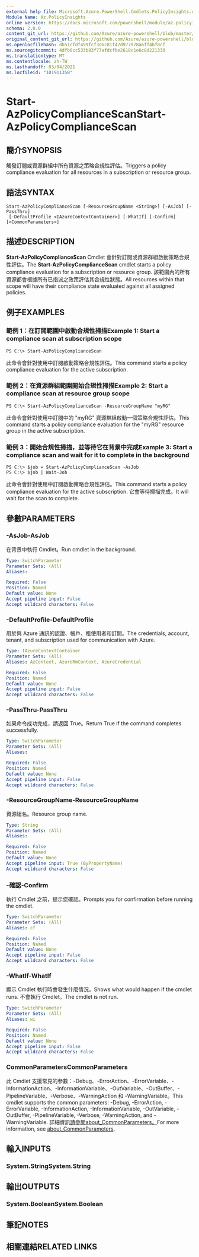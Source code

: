 ```yaml
---
external help file: Microsoft.Azure.PowerShell.Cmdlets.PolicyInsights.dll-Help.xml
Module Name: Az.PolicyInsights
online version: https://docs.microsoft.com/powershell/module/az.policyinsights/start-azpolicycompliancescan
schema: 2.0.0
content_git_url: https://github.com/Azure/azure-powershell/blob/master/src/PolicyInsights/PolicyInsights/help/Start-AzPolicyComplianceScan.md
original_content_git_url: https://github.com/Azure/azure-powershell/blob/master/src/PolicyInsights/PolicyInsights/help/Start-AzPolicyComplianceScan.md
ms.openlocfilehash: db51cfdf499fcf3d6c81f47d977978a6ff4bf8cf
ms.sourcegitcommit: 4dfb0cc533b83f77afdcfbe2618c1e6c8d221330
ms.translationtype: MT
ms.contentlocale: zh-TW
ms.lasthandoff: 03/04/2021
ms.locfileid: "101911358"
---
```

# <span data-ttu-id="24a26-101">Start-AzPolicyComplianceScan</span><span class="sxs-lookup"><span data-stu-id="24a26-101">Start-AzPolicyComplianceScan</span></span>

## <span data-ttu-id="24a26-102">簡介</span><span class="sxs-lookup"><span data-stu-id="24a26-102">SYNOPSIS</span></span>
<span data-ttu-id="24a26-103">觸發訂閱或資源群組中所有資源之策略合規性評估。</span><span class="sxs-lookup"><span data-stu-id="24a26-103">Triggers a policy compliance evaluation for all resources in a subscription or resource group.</span></span>

## <span data-ttu-id="24a26-104">語法</span><span class="sxs-lookup"><span data-stu-id="24a26-104">SYNTAX</span></span>

```
Start-AzPolicyComplianceScan [-ResourceGroupName <String>] [-AsJob] [-PassThru]
 [-DefaultProfile <IAzureContextContainer>] [-WhatIf] [-Confirm] [<CommonParameters>]
```

## <span data-ttu-id="24a26-105">描述</span><span class="sxs-lookup"><span data-stu-id="24a26-105">DESCRIPTION</span></span>
<span data-ttu-id="24a26-106">**Start-AzPolicyComplianceScan** Cmdlet 會針對訂閱或資源群組啟動策略合規性評估。</span><span class="sxs-lookup"><span data-stu-id="24a26-106">The **Start-AzPolicyComplianceScan** cmdlet starts a policy compliance evaluation for a subscription or resource group.</span></span> <span data-ttu-id="24a26-107">該範圍內的所有資源都會根據所有已指派之政策評估其合規性狀態。</span><span class="sxs-lookup"><span data-stu-id="24a26-107">All resources within that scope will have their compliance state evaluated against all assigned policies.</span></span>

## <span data-ttu-id="24a26-108">例子</span><span class="sxs-lookup"><span data-stu-id="24a26-108">EXAMPLES</span></span>

### <span data-ttu-id="24a26-109">範例 1：在訂閱範圍中啟動合規性掃描</span><span class="sxs-lookup"><span data-stu-id="24a26-109">Example 1: Start a compliance scan at subscription scope</span></span>
```
PS C:\> Start-AzPolicyComplianceScan
```

<span data-ttu-id="24a26-110">此命令會針對使用中訂閱啟動策略合規性評估。</span><span class="sxs-lookup"><span data-stu-id="24a26-110">This command starts a policy compliance evaluation for the active subscription.</span></span>

### <span data-ttu-id="24a26-111">範例 2：在資源群組範圍開始合規性掃描</span><span class="sxs-lookup"><span data-stu-id="24a26-111">Example 2: Start a compliance scan at resource group scope</span></span>
```
PS C:\> Start-AzPolicyComplianceScan -ResourceGroupName "myRG"
```

<span data-ttu-id="24a26-112">此命令會針對使用中訂閱中的 "myRG" 資源群組啟動一個策略合規性評估。</span><span class="sxs-lookup"><span data-stu-id="24a26-112">This command starts a policy compliance evaluation for the "myRG" resource group in the active subscription.</span></span>

### <span data-ttu-id="24a26-113">範例 3：開始合規性掃描，並等待它在背景中完成</span><span class="sxs-lookup"><span data-stu-id="24a26-113">Example 3: Start a compliance scan and wait for it to complete in the background</span></span>
```
PS C:\> $job = Start-AzPolicyComplianceScan -AsJob
PS C:\> $job | Wait-Job
```

<span data-ttu-id="24a26-114">此命令會針對使用中訂閱啟動策略合規性評估。</span><span class="sxs-lookup"><span data-stu-id="24a26-114">This command starts a policy compliance evaluation for the active subscription.</span></span> <span data-ttu-id="24a26-115">它會等待掃描完成。</span><span class="sxs-lookup"><span data-stu-id="24a26-115">It will wait for the scan to complete.</span></span>

## <span data-ttu-id="24a26-116">參數</span><span class="sxs-lookup"><span data-stu-id="24a26-116">PARAMETERS</span></span>

### <span data-ttu-id="24a26-117">-AsJob</span><span class="sxs-lookup"><span data-stu-id="24a26-117">-AsJob</span></span>
<span data-ttu-id="24a26-118">在背景中執行 Cmdlet。</span><span class="sxs-lookup"><span data-stu-id="24a26-118">Run cmdlet in the background.</span></span>

```yaml
Type: SwitchParameter
Parameter Sets: (All)
Aliases:

Required: False
Position: Named
Default value: None
Accept pipeline input: False
Accept wildcard characters: False
```

### <span data-ttu-id="24a26-119">-DefaultProfile</span><span class="sxs-lookup"><span data-stu-id="24a26-119">-DefaultProfile</span></span>
<span data-ttu-id="24a26-120">用於與 Azure 通訊的認證、帳戶、租使用者和訂閱。</span><span class="sxs-lookup"><span data-stu-id="24a26-120">The credentials, account, tenant, and subscription used for communication with Azure.</span></span>

```yaml
Type: IAzureContextContainer
Parameter Sets: (All)
Aliases: AzContext, AzureRmContext, AzureCredential

Required: False
Position: Named
Default value: None
Accept pipeline input: False
Accept wildcard characters: False
```

### <span data-ttu-id="24a26-121">-PassThru</span><span class="sxs-lookup"><span data-stu-id="24a26-121">-PassThru</span></span>
<span data-ttu-id="24a26-122">如果命令成功完成，請返回 True。</span><span class="sxs-lookup"><span data-stu-id="24a26-122">Return True if the command completes successfully.</span></span>

```yaml
Type: SwitchParameter
Parameter Sets: (All)
Aliases:

Required: False
Position: Named
Default value: None
Accept pipeline input: False
Accept wildcard characters: False
```

### <span data-ttu-id="24a26-123">-ResourceGroupName</span><span class="sxs-lookup"><span data-stu-id="24a26-123">-ResourceGroupName</span></span>
<span data-ttu-id="24a26-124">資源組名。</span><span class="sxs-lookup"><span data-stu-id="24a26-124">Resource group name.</span></span>

```yaml
Type: String
Parameter Sets: (All)
Aliases:

Required: False
Position: Named
Default value: None
Accept pipeline input: True (ByPropertyName)
Accept wildcard characters: False
```

### <span data-ttu-id="24a26-125">-確認</span><span class="sxs-lookup"><span data-stu-id="24a26-125">-Confirm</span></span>
<span data-ttu-id="24a26-126">執行 Cmdlet 之前，提示您確認。</span><span class="sxs-lookup"><span data-stu-id="24a26-126">Prompts you for confirmation before running the cmdlet.</span></span>

```yaml
Type: SwitchParameter
Parameter Sets: (All)
Aliases: cf

Required: False
Position: Named
Default value: None
Accept pipeline input: False
Accept wildcard characters: False
```

### <span data-ttu-id="24a26-127">-WhatIf</span><span class="sxs-lookup"><span data-stu-id="24a26-127">-WhatIf</span></span>
<span data-ttu-id="24a26-128">顯示 Cmdlet 執行時會發生什麼情況。</span><span class="sxs-lookup"><span data-stu-id="24a26-128">Shows what would happen if the cmdlet runs.</span></span>
<span data-ttu-id="24a26-129">不會執行 Cmdlet。</span><span class="sxs-lookup"><span data-stu-id="24a26-129">The cmdlet is not run.</span></span>

```yaml
Type: SwitchParameter
Parameter Sets: (All)
Aliases: wi

Required: False
Position: Named
Default value: None
Accept pipeline input: False
Accept wildcard characters: False
```

### <span data-ttu-id="24a26-130">CommonParameters</span><span class="sxs-lookup"><span data-stu-id="24a26-130">CommonParameters</span></span>
<span data-ttu-id="24a26-131">此 Cmdlet 支援常見的參數：-Debug、-ErrorAction、-ErrorVariable、-InformationAction、-InformationVariable、-OutVariable、-OutBuffer、-PipelineVariable、-Verbose、-WarningAction 和 -WarningVariable。</span><span class="sxs-lookup"><span data-stu-id="24a26-131">This cmdlet supports the common parameters: -Debug, -ErrorAction, -ErrorVariable, -InformationAction, -InformationVariable, -OutVariable, -OutBuffer, -PipelineVariable, -Verbose, -WarningAction, and -WarningVariable.</span></span> <span data-ttu-id="24a26-132">詳細資訊[請參閱about_CommonParameters。](http://go.microsoft.com/fwlink/?LinkID=113216)</span><span class="sxs-lookup"><span data-stu-id="24a26-132">For more information, see [about_CommonParameters](http://go.microsoft.com/fwlink/?LinkID=113216).</span></span>

## <span data-ttu-id="24a26-133">輸入</span><span class="sxs-lookup"><span data-stu-id="24a26-133">INPUTS</span></span>

### <span data-ttu-id="24a26-134">System.String</span><span class="sxs-lookup"><span data-stu-id="24a26-134">System.String</span></span>

## <span data-ttu-id="24a26-135">輸出</span><span class="sxs-lookup"><span data-stu-id="24a26-135">OUTPUTS</span></span>

### <span data-ttu-id="24a26-136">System.Boolean</span><span class="sxs-lookup"><span data-stu-id="24a26-136">System.Boolean</span></span>

## <span data-ttu-id="24a26-137">筆記</span><span class="sxs-lookup"><span data-stu-id="24a26-137">NOTES</span></span>

## <span data-ttu-id="24a26-138">相關連結</span><span class="sxs-lookup"><span data-stu-id="24a26-138">RELATED LINKS</span></span>
